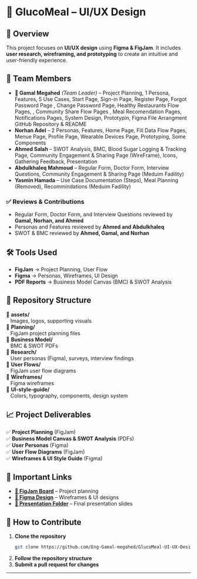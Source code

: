 # 🎨 GlucoMeal – UI/UX Design  

## 📌 Overview  
This project focuses on **UI/UX design** using **Figma & FigJam**. It includes **user research, wireframing, and prototyping** to create an intuitive and user-friendly experience.  

## 👥 Team Members  
- **👑 Gamal Megahed** *(Team Leader)* – Project Planning, 1 Persona, Features, 5 Use Cases, Start Page, Sign-in Page, Register Page, Forgot Password Page , Change Password Page, Healthy Restaurants Flow Pages,
  , Community Share Flow Pages , Meal Recomendation Pages, Notifications Pages, System Design, Prototypin, Figma File Arrangment GitHub Repository & README  
- **Norhan Adel** – 2 Personas, Features, Home Page, Fill Data Flow Pages, Menue Page, Profile Page, Wearable Devices Page, Prototyping, Some Components  
- **Ahmed Salah** – SWOT Analysis, BMC, Blood Sugar Logging & Tracking Page, Community Engagement & Sharing Page (WireFrame), Icons, Gathering Feedback, Presentation
- **Abdulkhaleq Mahmoud** – Regular Form, Doctor Form, Interview Questions, Community Engagement & Sharing Page (Meduim Fadility)
- **Yasmin Hamada** – Use Case Documentation (Steps), Meal Planning (Removed), Recommindations (Meduim Fadility)  

### ✅ **Reviews & Contributions**  
- Regular Form, Doctor Form, and Interview Questions reviewed by **Gamal, Norhan, and Ahmed**  
- Personas and Features reviewed by **Ahmed and Abdulkhaleq**  
- SWOT & BMC reviewed by **Ahmed, Gamal, and Norhan**  

## 🛠 Tools Used  
- **FigJam** → Project Planning, User Flow  
- **Figma** → Personas, Wireframes, UI Design  
- **PDF Reports** → Business Model Canvas (BMC) & SWOT Analysis  

## 📂 Repository Structure  
📂 **assets/**  
&nbsp;&nbsp;&nbsp;Images, logos, supporting visuals  
📂 **Planning/**  
&nbsp;&nbsp;&nbsp;FigJam project planning files  
📂 **Business Model/**  
&nbsp;&nbsp;&nbsp;BMC & SWOT PDFs  
📂 **Research/**  
&nbsp;&nbsp;&nbsp;User personas (Figma), surveys, interview findings  
📂 **User Flows/**  
&nbsp;&nbsp;&nbsp;FigJam user flow diagrams  
📂 **Wireframes/**  
&nbsp;&nbsp;&nbsp;Figma wireframes  
📂 **UI-style-guide/**  
&nbsp;&nbsp;&nbsp;Colors, typography, components, design system  

## 📈 Project Deliverables  
✅ **Project Planning** (FigJam)  
✅ **Business Model Canvas & SWOT Analysis** (PDFs)  
✅ **User Personas** (Figma)  
✅ **User Flow Diagrams** (FigJam)  
✅ **Wireframes & UI Style Guide** (Figma)  

## 🔗 Important Links  
- **[📌 FigJam Board](https://www.figma.com/board/BiEmmS1jpL2MwG8nOiQls7/ALpha-Team?node-id=50-446&t=2vOoAVoOQWtK9AMn-1)** – Project planning  
- **[📌 Figma Design](https://www.figma.com/design/wW2F0qsawHy9YQIwsPF0sA/ALhpa_Project?node-id=0-1&t=ICAbvsjPUT2axN4o-1)** – Wireframes & UI designs  
- **[📌 Presentation Folder](https://drive.google.com/drive/folders/131zP-AICtj63Oz4jDsElFB52dd2hlTmj)** – Final presentation slides  

## 🤝 How to Contribute  
1. **Clone the repository**  
   ```sh
   git clone https://github.com/Eng-Gamal-megahed/GlucoMeal-UI-UX-Design.git
   ```  
2. **Follow the repository structure**  
3. **Submit a pull request for changes**  

---
